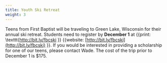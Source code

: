 ```yaml
---
title: Youth Ski Retreat
weight: 3
---
```


Teens from First Baptist will be traveling to Green Lake, Wisconsin for their annual ski retreat. Students need to register by **December 1** at {{print: \texttt{http://bit.ly/fbcski }} {{website: [http://bit.ly/fbcski](http://bit.ly/fbcski) }}. If you would be interested in providing a scholarship for one of our teens, please contact Wade. The cost of the trip prior to December 1 is $175.